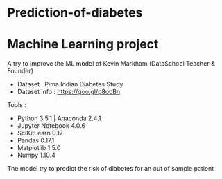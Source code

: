 # Prediction-of-diabetes
# Machine Learning project

A try to improve the ML model of Kevin Markham (DataSchool Teacher & Founder)

- Dataset : Pima Indian Diabetes Study
- Dataset info : https://goo.gl/p8ocBn

Tools :
- Python 3.5.1 | Anaconda 2.4.1
- Jupyter Notebook 4.0.6
- SciKitLearn 0.17
- Pandas 0.17.1
- Matplotlib 1.5.0
- Numpy 1.10.4

 The model try to predict the risk of diabetes for an out of sample patient </br>

